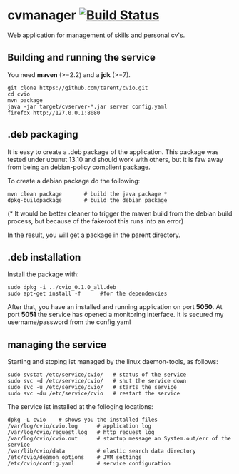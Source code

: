 cvmanager [![Build Status](https://travis-ci.org/tarent/cvio.png)](https://travis-ci.org/tarent/cvio)
=========

Web application for management of skills and personal cv's. 

Building and running the service
---------------------------------
You need __maven__ (>=2.2) and a __jdk__ (>=7).
```
git clone https://github.com/tarent/cvio.git
cd cvio
mvn package
java -jar target/cvserver-*.jar server config.yaml 
firefox http://127.0.0.1:8080
```


.deb packaging
-----------------
It is easy to create a .deb package of the application. This
package was tested under ubunut 13.10 and should work with others,
but it is faw away from being an debian-policy complient package.

To create a debian package do the following:
```
mvn clean package       # build the java package *
dpkg-buildpackage       # build the debian package
```

(* It would be better cleaner to trigger the maven build
from the debian build process, but because of the fakeroot
this runs into an error)

In the result, you will get a package in the parent directory.

.deb installation
-------------------

Install the package with:
        
```
sudo dpkg -i ../cvio_0.1.0_all.deb
sudo apt-get install -f      #for the dependencies
```

After that, you have an installed and running application on port __5050__.
At port __5051__ the service has opened a monitoring interface. It is secured my
username/password from the config.yaml 

managing the service 
-----------------------
Starting and stoping ist managed by the linux daemon-tools, as follows:

```
sudo svstat /etc/service/cvio/   # status of the service
sudo svc -d /etc/service/cvio/   # shut the service down
sudo svc -u /etc/service/cvio/   # starts the service
sudo svc -du /etc/service/cvio   # restart the service
```

The service ist installed at the folloging locations:
```
dpkg -L cvio    # shows you the installed files
/var/log/cvio/cvio.log      # application log
/var/log/cvio/request.log   # http request log
/var/log/cvio/cvio.out      # startup message an System.out/err of the service
/var/lib/cvio/data          # elastic search data directory
/etc/cvio/deamon_options    # JVM settings
/etc/cvio/config.yaml       # service configuration
```

